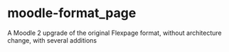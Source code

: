 moodle-format_page
==================

A Moodle 2 upgrade of the original Flexpage format, without architecture change, with several additions
